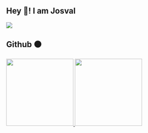 
<h2>Hey 👋! I am Josval</h2>

![](https://better-github-skills.deno.dev/api/josvaal?techs=js,svelte,spring,go)

<h2>
	Github ⚫
</h2>
  
<a href="https://github.com/josvaal">
  <img height="180em" src="https://github-readme-stats.vercel.app/api?username=josvaal&show_icons=true&theme=omni"/>
  <img height="180em" src="https://github-readme-stats-eight-theta.vercel.app/api/top-langs/?username=josvaal&layout=compact&langs_count=8&show_icons=true&theme=omni"/>
</a>
  
